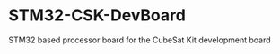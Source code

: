 STM32-CSK-DevBoard
==================

STM32 based processor board for the CubeSat Kit development board
